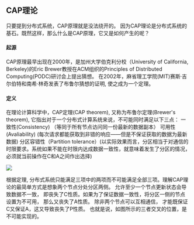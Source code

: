 ## CAP理论

只要提到分布式系统，CAP原理就是没法绕开的。 因为CAP理论是分布式系统的基石。既然这样，那么什么是CAP原理，它又是如何产生的呢？


#### 起源
CAP原理最早出现在2000年，是加州大学伯克利分校（University of California, Berkeley)的Eric Brewer教授在ACM组织的Principles of Distributed Computing(PODC)研讨会上提出猜想。
在2002年，麻省理工学院(MIT)赛斯·吉尔伯特和南希·林奇发表了布鲁尔猜想的证明, 使之成为一个定理。


#### 定义
在理论计算科学中，CAP定理(CAP theorem), 又称为布鲁尔定理(Brewer's theorem), 它指出对于一个分布式计算系统来说，不可能同时满足以下三点：
一致性(Consistency) （等同于所有节点访问同一份最新的数据副本）
可用性(Avaliability) (每次请求都能获取到非错的响应——但是不保证获取的数据为最新数据)
分区容错性（Partition tolerance）(以实际效果而言，分区相当于对通信的时限要求。系统如果不能在时限内达成数据一致性，就意味着发生了分区的情况，
必须就当前操作在C和A之间作出选择)

![](https://raw.githubusercontent.com/csunny/etcd-from-arch-to-souce-code/master/_asserts/images/cap.jpg)

根据定理, 分布式系统只能满足三项中的两项而不可能满足全部三项。理解CAP理论的最简单方式是想象两个节点分处分区两侧。 允许至少一个节点更新状态会导致数据不一致，
即丧失了C性质。如果为了保证数据一致性，将分区一侧的节点设置为不可用， 那么又丧失了A性质。 除非两个节点可以互相通信， 才能既保证C又保证A，这又导致丧失了P性质。
也就是说，如图所示的三者交叉的位置，是不可能实现的。





